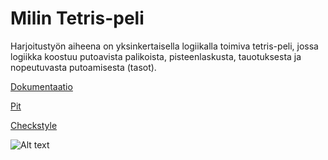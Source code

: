# Milin Tetris-peli

Harjoitustyön aiheena on yksinkertaisella logiikalla toimiva tetris-peli, jossa logiikka koostuu putoavista palikoista, pisteenlaskusta, tauotuksesta ja nopeutuvasta putoamisesta (tasot).

[Dokumentaatio](dokumentaatio/AiheenKuvausJaRakenne.md)

[Pit](dokumentaatio/Pit-raportit/index.html)

[Checkstyle](dokumentaatio/Checkstyle-raportit/checkstyle.html)

![Alt text](https://github.com/annettekemppi/MilinTetris/blob/master/dokumentaatio/Uusi_luokkakaavio.png)
